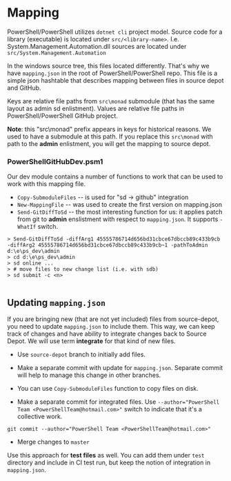 # Mapping

PowerShell/PowerShell utilizes `dotnet cli` project model.
Source code for a library (executable) is located under `src/<library-name>`.
I.e. System.Management.Automation.dll sources are located under `src/System.Management.Automation`

In the windows source tree, this files located differently.
That's why we have `mapping.json` in the root of PowerShell/PowerShell repo.
This file is a simple json hashtable that describes mapping between files in source depot and GitHub.

Keys are relative file paths from `src\monad` submodule (that has the same layout as admin sd enlistment).
Values are relative file paths in PowerShell/PowerShell GitHub project.

**Note**: this "src\monad" prefix appears in keys for historical reasons.
We used to have a submodule at this path.
If you replace this `src\monad` with path to the **admin** enlistment, you will get the mapping to source depot.

### PowerShellGitHubDev.psm1

Our dev module contains a number of functions to work that can be used to work with this mapping file.

* `Copy-SubmoduleFiles` -- is used for "sd -> github" integration
* `New-MappingFile` -- was used to create the first version on mapping.json
* `Send-GitDiffToSd` -- the most interesting function for us: 
it applies patch from git to **admin** enslistment with respect to `mapping.json`.
It supports `-WhatIf` switch.

```
> Send-GitDiffToSd -diffArg1 45555786714d656bd31cbce67dbccb89c433b9cb -diffArg2 45555786714d656bd31cbce67dbccb89c433b9cb~1 -pathToAdmin d:\e\ps_dev\admin 
> cd d:\e\ps_dev\admin
> sd online ...
> # move files to new change list (i.e. with sdb)
> sd submit -c <n>
 
```

## Updating `mapping.json`

If you are bringing new (that are not yet included) files from source-depot, you need to update `mapping.json` to include them.
This way, we can keep track of changes and have ability to integrate changes back to Source Depot.
We will use term **integrate** for that kind of new files.

* Use `source-depot` branch to initially add files.

* Make a separate commit with update for `mapping.json`. Separate commit will help to manage this change in other branches.

* You can use `Copy-SubmoduleFiles` function to copy files on disk.

* Make a separate commit for integrated files.
Use `--author="PowerShell Team <PowerShellTeam@hotmail.com>"` switch to indicate that it's a collective work.

```
git commit --author="PowerShell Team <PowerShellTeam@hotmail.com>"
```

* Merge changes to `master`

Use this approach for **test files** as well.
You can add them under `test` directory and include in CI test run, but keep the notion of integration in `mapping.json`.
 
